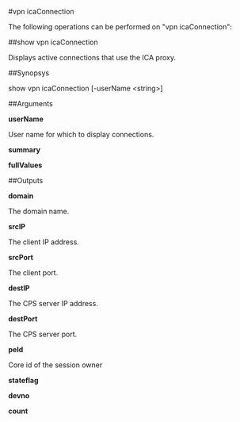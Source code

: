 #vpn icaConnection

The following operations can be performed on "vpn icaConnection":


##show vpn icaConnection

Displays active connections that use the ICA proxy.


##Synopsys

show vpn icaConnection [-userName &lt;string>]


##Arguments

<b>userName</b>
User name for which to display connections.

<b>summary</b>

<b>fullValues</b>



##Outputs

<b>domain</b>
The domain name.

<b>srcIP</b>
The client IP address.

<b>srcPort</b>
The client port.

<b>destIP</b>
The CPS server IP address.

<b>destPort</b>
The CPS server port.

<b>peId</b>
Core id of the session owner

<b>stateflag</b>

<b>devno</b>

<b>count</b>



